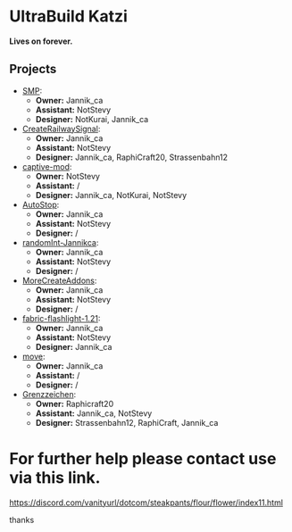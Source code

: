 # UltraBuild Katzi

**Lives on forever.**

## Projects
- [SMP](https://github.com/ultrabuild-katzi/SMP):
  - **Owner:** Jannik_ca
  - **Assistant:** NotStevy
  - **Designer:** NotKurai, Jannik_ca
- [CreateRailwaySignal](https://github.com/ultrabuild-katzi/CreateRailwaySignal):
  - **Owner:** Jannik_ca
  - **Assistant:** NotStevy
  - **Designer:** Jannik_ca, RaphiCraft20, Strassenbahn12
- [captive-mod](https://github.com/ultrabuild-katzi/captive-mod):
  - **Owner:** NotStevy
  - **Assistant:** /
  - **Designer:** Jannik_ca, NotKurai, NotStevy
- [AutoStop](https://github.com/ultrabuild-katzi/AutoStop):
  - **Owner:** Jannik_ca
  - **Assistant:** NotStevy
  - **Designer:** /
- [randomInt-Jannikca](https://github.com/ultrabuild-katzi/randomInt-Jannikca):
  - **Owner:** Jannik_ca
  - **Assistant:** NotStevy
  - **Designer:** /
- [MoreCreateAddons](https://github.com/ultrabuild-katzi/MoreCreateAddons):
  - **Owner:** Jannik_ca
  - **Assistant:** NotStevy
  - **Designer:** /
- [fabric-flashlight-1.21](https://github.com/ultrabuild-katzi/fabric-flashlight-1.21):
  - **Owner:** Jannik_ca
  - **Assistant:** NotStevy
  - **Designer:** Jannik_ca
- [move](https://github.com/ultrabuild-katzi/move):
  - **Owner:** Jannik_ca
  - **Assistant:** /
  - **Designer:** /
- [Grenzzeichen](https://github.com/ultrabuild-katzi/grenzzeichen):
  - **Owner:** Raphicraft20
  - **Assistant:** Jannik_ca, NotStevy
  - **Designer:** Strassenbahn12, RaphiCraft, Jannik_ca


# For further help please contact use via this link.

https://discord.com/vanityurl/dotcom/steakpants/flour/flower/index11.html

thanks
